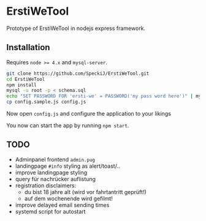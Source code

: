 # ErstiWeTool
Prototype of ErstiWeTool in nodejs express framework.

## Installation
Requires `node >= 4.x` and `mysql-server`.

```bash
git clone https://github.com/SpeckiJ/ErstiWeTool.git
cd ErstiWeTool
npm install
mysql -u root -p < schema.sql
echo "SET PASSWORD FOR 'ersti-we' = PASSWORD('my pass word here')" | mysql -u root -p
cp config.sample.js config.js
```

Now open `config.js` and configure the application to your likings

You now can start the app by running `npm start`.

## TODO
- Adminpanel frontend `admin.pug`
- landingpage `#info` styling as alert/toast/..
- improve landingpage styling
- query für nachrücker auflistung
- registration disclaimers:
    - du bist 18 jahre alt (wird vor fahrtantritt geprüft!)
    - auf dem wochenende wird gefilmt!
- improve delayed email sending times
- systemd script for autostart
